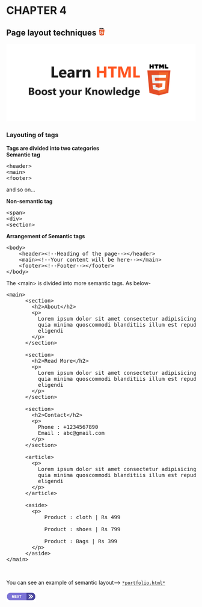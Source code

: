 # CHAPTER 4
## Page layout techniques <img src="https://github.com/Ninja-Vikash/Assets/blob/main/Asset%20Icon/htmlLogo.png" height="20px" />

![Banner](https://github.com/Ninja-Vikash/Assets/blob/main/HTML%20Assets/HTML.png)

### Layouting of tags

**Tags are divided into two categories** <br>
**Semantic tag**
<pre>
&ltheader&gt
&ltmain&gt
&ltfooter&gt
</pre>
and so on...

**Non-semantic tag**
<pre>
&ltspan&gt
&ltdiv&gt
&ltsection&gt
</pre>

**Arrangement of Semantic tags**
<pre>
&ltbody&gt
    &ltheader>&lt!--Heading of the page--&gt&lt/header&gt
    &ltmain>&lt!--Your content will be here--&gt&lt/main&gt
    &ltfooter>&lt!--Footer--&gt&lt/footer&gt
&lt/body&gt
</pre>

The &lt;main&gt; is divided into more semantic tags. As below-

<pre>
&ltmain&gt
      &ltsection&gt
        &lth2&gtAbout&lt/h2&gt
        &ltp&gt
          Lorem ipsum dolor sit amet consectetur adipisicing elit. Magnam corrupti suscipit aperiam, saepe reprehenderit<br> &nbsp;&nbsp;&nbsp;&nbsp;&nbsp;&nbsp;&nbsp;&nbsp;&nbsp;quia minima quoscommodi blanditiis illum est repudiandae possimus sit animi eum, delectus, asperiores dolorum<br> &nbsp;&nbsp;&nbsp;&nbsp;&nbsp;&nbsp;&nbsp;&nbsp;&nbsp;eligendi 
        &lt/p&gt
      &lt/section&gt

      &ltsection&gt
        &lth2&gtRead More&lt/h2&gt
        &ltp&gt
          Lorem ipsum dolor sit amet consectetur adipisicing elit. Magnam corrupti suscipit aperiam, saepe reprehenderit<br> &nbsp;&nbsp;&nbsp;&nbsp;&nbsp;&nbsp;&nbsp;&nbsp;&nbsp;quia minima quoscommodi blanditiis illum est repudiandae possimus sit animi eum, delectus, asperiores dolorum<br> &nbsp;&nbsp;&nbsp;&nbsp;&nbsp;&nbsp;&nbsp;&nbsp;&nbsp;eligendi 
        &lt/p&gt
      &lt/section&gt

      &ltsection&gt
        &lth2&gtContact&lt/h2&gt
        &ltp&gt
          Phone : +1234567890
          Email : abc@gmail.com
        &lt/p&gt
      &lt/section&gt

      &ltarticle&gt
        &ltp&gt
          Lorem ipsum dolor sit amet consectetur adipisicing elit. Magnam corrupti suscipit aperiam, saepe reprehenderit<br> &nbsp;&nbsp;&nbsp;&nbsp;&nbsp;&nbsp;&nbsp;&nbsp;&nbsp;quia minima quoscommodi blanditiis illum est repudiandae possimus sit animi eum, delectus, asperiores dolorum<br> &nbsp;&nbsp;&nbsp;&nbsp;&nbsp;&nbsp;&nbsp;&nbsp;&nbsp;eligendi 
        &lt/p&gt
      &lt/article&gt

      &ltaside&gt
        &ltp&gt
            Product : cloth | Rs 499 <br>
            Product : shoes | Rs 799 <br>
            Product : Bags | Rs 399
        &lt/p&gt
      &lt/aside&gt
&lt/main&gt
</pre>
<br>

You can see an example of semantic layout--> <a href="https://github.com/Ninja-Vikash/HTML/blob/main/CHAPTER%204%20-%20Page%20Layout/portfolio.html">`*portfolio.html*`</a>
</ol>

<a href="https://github.com/Ninja-Vikash/HTML/tree/main/CHAPTER%205%20-%20Anchor%20Tag">
    <img src="https://github.com/Ninja-Vikash/Assets/blob/main/HTML%20Assets/next-removebg-preview.png" height="30px" />
</a>
